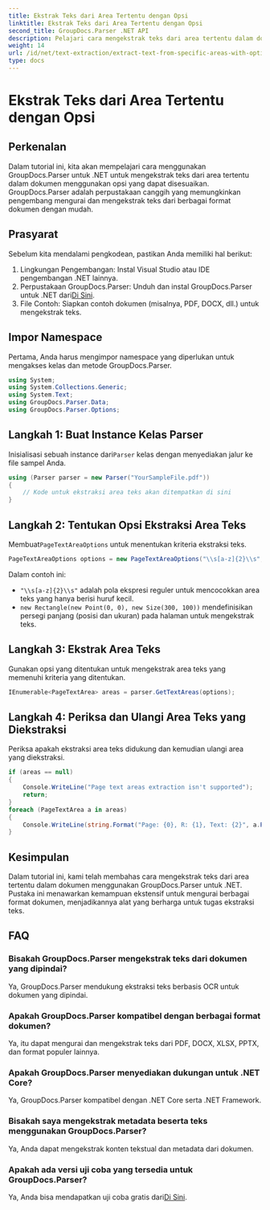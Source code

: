 ```yaml
---
title: Ekstrak Teks dari Area Tertentu dengan Opsi
linktitle: Ekstrak Teks dari Area Tertentu dengan Opsi
second_title: GroupDocs.Parser .NET API
description: Pelajari cara mengekstrak teks dari area tertentu dalam dokumen menggunakan GroupDocs.Parser untuk .NET. Jelajahi opsi ekstraksi teks tingkat lanjut dengan tutorial ini.
weight: 14
url: /id/net/text-extraction/extract-text-from-specific-areas-with-options/
type: docs
---
```

# Ekstrak Teks dari Area Tertentu dengan Opsi

## Perkenalan
Dalam tutorial ini, kita akan mempelajari cara menggunakan GroupDocs.Parser untuk .NET untuk mengekstrak teks dari area tertentu dalam dokumen menggunakan opsi yang dapat disesuaikan. GroupDocs.Parser adalah perpustakaan canggih yang memungkinkan pengembang mengurai dan mengekstrak teks dari berbagai format dokumen dengan mudah.
## Prasyarat
Sebelum kita mendalami pengkodean, pastikan Anda memiliki hal berikut:
1. Lingkungan Pengembangan: Instal Visual Studio atau IDE pengembangan .NET lainnya.
2.  Perpustakaan GroupDocs.Parser: Unduh dan instal GroupDocs.Parser untuk .NET dari[Di Sini](https://releases.groupdocs.com/parser/net/).
3. File Contoh: Siapkan contoh dokumen (misalnya, PDF, DOCX, dll.) untuk mengekstrak teks.

## Impor Namespace
Pertama, Anda harus mengimpor namespace yang diperlukan untuk mengakses kelas dan metode GroupDocs.Parser.
```csharp
using System;
using System.Collections.Generic;
using System.Text;
using GroupDocs.Parser.Data;
using GroupDocs.Parser.Options;
```
## Langkah 1: Buat Instance Kelas Parser
 Inisialisasi sebuah instance dari`Parser` kelas dengan menyediakan jalur ke file sampel Anda.
```csharp
using (Parser parser = new Parser("YourSampleFile.pdf"))
{
    // Kode untuk ekstraksi area teks akan ditempatkan di sini
}
```
## Langkah 2: Tentukan Opsi Ekstraksi Area Teks
 Membuat`PageTextAreaOptions` untuk menentukan kriteria ekstraksi teks.
```csharp
PageTextAreaOptions options = new PageTextAreaOptions("\\s[a-z]{2}\\s", new Rectangle(new Point(0, 0), new Size(300, 100)));
```
Dalam contoh ini:
- `"\\s[a-z]{2}\\s"` adalah pola ekspresi reguler untuk mencocokkan area teks yang hanya berisi huruf kecil.
- `new Rectangle(new Point(0, 0), new Size(300, 100))` mendefinisikan persegi panjang (posisi dan ukuran) pada halaman untuk mengekstrak teks.
## Langkah 3: Ekstrak Area Teks
Gunakan opsi yang ditentukan untuk mengekstrak area teks yang memenuhi kriteria yang ditentukan.
```csharp
IEnumerable<PageTextArea> areas = parser.GetTextAreas(options);
```
## Langkah 4: Periksa dan Ulangi Area Teks yang Diekstraksi
Periksa apakah ekstraksi area teks didukung dan kemudian ulangi area yang diekstraksi.
```csharp
if (areas == null)
{
    Console.WriteLine("Page text areas extraction isn't supported");
    return;
}
foreach (PageTextArea a in areas)
{
    Console.WriteLine(string.Format("Page: {0}, R: {1}, Text: {2}", a.Page.Index, a.Rectangle, a.Text));
}
```

## Kesimpulan
Dalam tutorial ini, kami telah membahas cara mengekstrak teks dari area tertentu dalam dokumen menggunakan GroupDocs.Parser untuk .NET. Pustaka ini menawarkan kemampuan ekstensif untuk mengurai berbagai format dokumen, menjadikannya alat yang berharga untuk tugas ekstraksi teks.

## FAQ
### Bisakah GroupDocs.Parser mengekstrak teks dari dokumen yang dipindai?
Ya, GroupDocs.Parser mendukung ekstraksi teks berbasis OCR untuk dokumen yang dipindai.
### Apakah GroupDocs.Parser kompatibel dengan berbagai format dokumen?
Ya, itu dapat mengurai dan mengekstrak teks dari PDF, DOCX, XLSX, PPTX, dan format populer lainnya.
### Apakah GroupDocs.Parser menyediakan dukungan untuk .NET Core?
Ya, GroupDocs.Parser kompatibel dengan .NET Core serta .NET Framework.
### Bisakah saya mengekstrak metadata beserta teks menggunakan GroupDocs.Parser?
Ya, Anda dapat mengekstrak konten tekstual dan metadata dari dokumen.
### Apakah ada versi uji coba yang tersedia untuk GroupDocs.Parser?
 Ya, Anda bisa mendapatkan uji coba gratis dari[Di Sini](https://releases.groupdocs.com/).